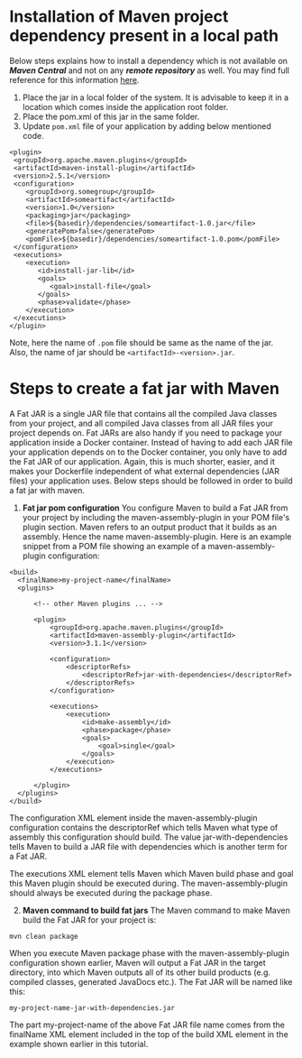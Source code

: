 # Installation of Maven project dependency present in a local path

Below steps explains how to install a dependency which is not available on ***Maven Central*** and not on any ***remote repository*** as well. You may find full reference for this information [here](https://www.baeldung.com/install-local-jar-with-maven/).

1. Place the jar in a local folder of the system. It is advisable to keep it in a location which comes inside the application root folder.
2. Place the pom.xml of this jar in the same folder.
3. Update `pom.xml` file of your application by adding below mentioned code.
```
<plugin>
 <groupId>org.apache.maven.plugins</groupId>
 <artifactId>maven-install-plugin</artifactId>
 <version>2.5.1</version>
 <configuration>
    <groupId>org.somegroup</groupId>
    <artifactId>someartifact</artifactId>
    <version>1.0</version>
    <packaging>jar</packaging>
    <file>${basedir}/dependencies/someartifact-1.0.jar</file>
    <generatePom>false</generatePom>
    <pomFile>${basedir}/dependencies/someartifact-1.0.pom</pomFile>
 </configuration>
 <executions>
    <execution>
       <id>install-jar-lib</id>
       <goals>
          <goal>install-file</goal>
       </goals>
       <phase>validate</phase>
    </execution>
 </executions>
</plugin>
```
Note, here the name of `.pom` file should be same as the name of the jar. Also, the name of jar should be `<artifactId>-<version>.jar`.


# Steps to create a fat jar with Maven

A Fat JAR is a single JAR file that contains all the compiled Java classes from your project, and all compiled Java classes from all JAR files your project depends on. Fat JARs are also handy if you need to package your application inside a Docker container. Instead of having to add each JAR file your application depends on to the Docker container, you only have to add the Fat JAR of our application. Again, this is much shorter, easier, and it makes your Dockerfile independent of what external dependencies (JAR files) your application uses.
Below steps should be followed in order to build a fat jar with maven.

1. **Fat jar pom configuration**
You configure Maven to build a Fat JAR from your project by including the maven-assembly-plugin in your POM file's plugin section. Maven refers to an output product that it builds as an assembly. Hence the name maven-assembly-plugin. Here is an example snippet from a POM file showing an example of a maven-assembly-plugin configuration:
```
<build>
  <finalName>my-project-name</finalName>
  <plugins>

      <!-- other Maven plugins ... -->

      <plugin>
          <groupId>org.apache.maven.plugins</groupId>
          <artifactId>maven-assembly-plugin</artifactId>
          <version>3.1.1</version>

          <configuration>
              <descriptorRefs>
                  <descriptorRef>jar-with-dependencies</descriptorRef>
              </descriptorRefs>
          </configuration>

          <executions>
              <execution>
                  <id>make-assembly</id>
                  <phase>package</phase>
                  <goals>
                      <goal>single</goal>
                  </goals>
              </execution>
          </executions>

      </plugin>
  </plugins>
</build>
```
The configuration XML element inside the maven-assembly-plugin configuration contains the descriptorRef which tells Maven what type of assembly this configuration should build. The value jar-with-dependencies tells Maven to build a JAR file with dependencies which is another term for a Fat JAR.

The executions XML element tells Maven which Maven build phase and goal this Maven plugin should be executed during. The maven-assembly-plugin should always be executed during the package phase.

2. **Maven command to build fat jars**
The Maven command to make Maven build the Fat JAR for your project is:
```
mvn clean package
```
When you execute Maven package phase with the maven-assembly-plugin configuration shown earlier, Maven will output a Fat JAR in the target directory, into which Maven outputs all of its other build products (e.g. compiled classes, generated JavaDocs etc.). The Fat JAR will be named like this:
```
my-project-name-jar-with-dependencies.jar
```
The part my-project-name of the above Fat JAR file name comes from the finalName XML element included in the top of the build XML element in the example shown earlier in this tutorial.
